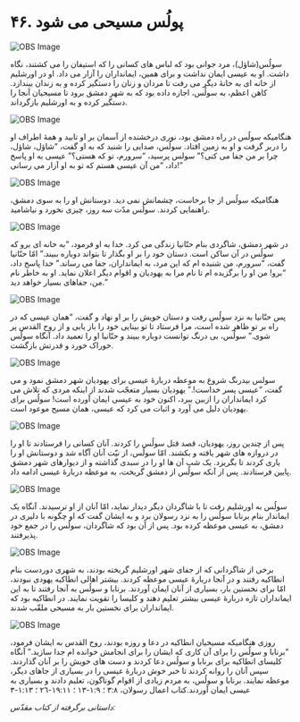 # ۴۶. پولُس مسیحی می شود

![OBS Image](https://cdn.door43.org/obs/jpg/360px/obs-en-46-01.jpg)

سولُس(شاؤل)، مرد جوانی بود که لباس های کسانی را که استیفان را می کشتند، نگاه داشت. او به عیسی ایمان نداشت و برای همین، ایمانداران را آزار می داد. او در اورشلیم از خانه ای به خانۀ دیگر می رفت تا مردان و زنان را دستگیر کرده و به زندان بیندازد. کاهن اعظم، به سولُس، اجازه داده بود که به شهر دمشق برود تا مسیحیان آنجا را دستگیر کرده و به اورشلیم بازگرداند.

![OBS Image](https://cdn.door43.org/obs/jpg/360px/obs-en-46-02.jpg)

هنگامیکه سولُس در راه دمشق بود، نوری درخشنده از آسمان بر او تابید و همۀ اطراف او را دربر گرفت و او به زمین افتاد. سولُس، صدایی را شنید که به او گفت، “شاؤل، شاؤل، چرا بر من جفا می کنی؟” سولس پرسید، “سرورم، تو که هستی؟” عیسی به او پاسخ داد، “من آن عیسی هستم که تو به او آزار می رسانی!”

![OBS Image](https://cdn.door43.org/obs/jpg/360px/obs-en-46-03.jpg)

هنگامیکه سولُس از جا برخاست، چشمانش نمی دید. دوستانش او را به سوی دمشق، راهنمایی کردند. سولُس مدّت سه روز، چیزی نخورد و نیاشامید.

![OBS Image](https://cdn.door43.org/obs/jpg/360px/obs-en-46-04.jpg)

در شهر دمشق، شاگردی بنام حنّانیا زندگی می کرد. خدا به او فرمود، “به خانه ای برو که سولُس در آن ساکن است. دستان خود را بر او بگذار تا بتواند دوباره ببیند.” امّا حنّانیا گفت، “سرورم، من شنیده ام که این مرد، به ایمانداران، جفا می رساند.” خدا پاسخ داد، “برو! من او را برگزیده ام تا نام مرا به یهودیان و اقوام دیگر اعلان نماید. او به خاطر نام من، جفاهای بسیار خواهد دید.”

![OBS Image](https://cdn.door43.org/obs/jpg/360px/obs-en-46-05.jpg)

پس حنّانیا به نزد سولُس رفت و دستان خویش را بر او نهاد و گفت، “همان عیسی که در راه بر تو ظاهر شده است، مرا فرستاد تا تو بینایی خود را باز یابی و از روح القدس پر شوی.” سولُس، بی درنگ توانست دوباره ببیند و حنّانیا او را تعمید داد. آنگاه سولُس خوراک خورد و قدرتش بازگشت.

![OBS Image](https://cdn.door43.org/obs/jpg/360px/obs-en-46-06.jpg)

سولس بیدرنگ شروع به موعظه دربارۀ عیسی برای یهودیان شهر دمشق نمود و می گفت، “عیسی پسر خداست!.” یهودیان بسیار متعجّب شدند از اینکه مردی که تلاش می کرد ایمانداران را ازبین ببرد، اکنون خود به عیسی ایمان آورده است! سولُس برای یهودیان دلیل می آورد و اثبات می کرد که عیسی، همان مسیح موعود است.

![OBS Image](https://cdn.door43.org/obs/jpg/360px/obs-en-46-07.jpg)

پس از چندین روز، یهودیان، قصد قتل سولُس را کردند. آنان کسانی را فرستادند تا او را در دروازه های شهر یافته و بکشند. امّا سولُس، از نیّت آنان آگاه شد و دوستانش او را یاری کردند تا بگریزد. یک شب آن ها او را در سبدی گذاشته و از دیوارهای شهر دمشق پایین فرستادند. پس از آنکه سولُس از دمشق گریخت، به موعظه دربارۀ عیسی ادامه داد.

![OBS Image](https://cdn.door43.org/obs/jpg/360px/obs-en-46-08.jpg)

سولُس به اورشلیم رفت تا با شاگردان دیگر دیدار نماید، امّا آنان از او ترسیدند. آنگاه یک ایماندار بنام برنابا سولُس را به نزد رسولان برد و به ایشان گفت که او چگونه با دلیری در دمشق، به عیسی موعظه کرده بود. پس از آن بود که شاگردان، سولُس را در جمع خود پذیرفتند.

![OBS Image](https://cdn.door43.org/obs/jpg/360px/obs-en-46-09.jpg)

برخی از شاگردانی که از جفای شهر اورشلیم گریخته بودند، به شهری دوردست بنام انطاکیه رفتند و در آنجا دربارۀ عیسی موعظه کردند. بیشتر اهالی انطاکیه یهودی نبودند، امّا برای نخستین بار، بسیاری از آنان ایمان آوردند. برنابا و سولُس به آنجا رفتند تا به این ایمانداران تازه دربارۀ عیسی بیشتر تعلیم دهند و کلیسا را تقویت نمایند. در انطاکیه بود که ایمانداران برای نخستین بار به مسیحی ملقّب شدند.

![OBS Image](https://cdn.door43.org/obs/jpg/360px/obs-en-46-10.jpg)

روزی هنگامیکه مسیحیان انطاکیه در دعا و روزه بودند، روح القدس به ایشان فرمود، “برنابا و سولُس را برای آن کاری که ایشان را برای انجامش خوانده ام جدا سازید.” آنگاه کلیسای انطاکیه برای برنابا و سولُس دعا کردند و دست های خویش را بر آنان گذاردند. سپس آنان را روانه کردند تا خبر خوش دربارۀ عیسی را در بسیاری از جاهای دیگر، موعظه نمایند. برنابا و سولُس، به مردم زیادی از اقوام گوناگون، تعلیم دادند و بسیاری به عیسی ایمان آوردند.کتاب اعمال رسولان، ٣:٨ ؛ ١:٩-١٣ ؛ ١٩:١١-٢٦ ؛ ١:١٣-٣

_داستانی برگرفته از کتاب مقدّس:_